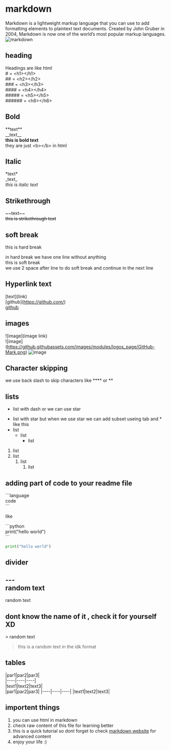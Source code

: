 # markdown
Markdown is a lightweight markup language that you can use to add formatting elements to plaintext text documents. Created by John Gruber in 2004, Markdown is now one of the world’s most popular markup languages.  
![markdown](https://cdn1.iconfinder.com/data/icons/logos-and-brands-3/512/205_Markdown_logo_logos-512.png)
## heading
Headings are like html  
\# = \<h1>\</h1>  
\## = \<h2>\</h2>  
\### = \<h3>\</h3>  
\#### = \<h4>\</h4>  
\##### = \<h5>\</h5>  
\###### = \<h6>\</h6>  
## Bold
\*\*text\*\*   
\_\_text\_\_    
**this is bold text**  
they are just \<b>\</b> in html
## Italic
\*text\*  
\_text\_  
*this is italic text*
## Strikethrough
\~\~text\~\~  
~~this is strikethrough text~~
## soft break
this is hard break

in hard break we have one line without anything  
this is soft break  
we use 2 space after line to do soft break and continue in the next line  

## Hyperlink text
\[text]\(link)  
\[github]\(https://github.com/)  
[github](https://github.com/)  
## images
\!\[image]\(image link)  
\!\[image]\(https://github.githubassets.com/images/modules/logos_page/GitHub-Mark.png)
![image](https://github.githubassets.com/images/modules/logos_page/GitHub-Mark.png)
## Character skipping
we use back slash to skip characters like \*\*\*\* or \*\*  
## lists
- list with dash
or we can use star  
* list with star
but when we use star we can add subset useing tab and \*  
like this
* list
  * list
      * list
1. list
2. list
    1. list
        1. list

## adding part of code to your readme file
\`\`\`language  
code  
\`\`\` 

like

\`\`\`python  
print("hello world")  
\`\`\`  
```python
print("hello world")
```
## divider  
\-\-\-        
random text  
---
random text
## dont know the name of it , check it for yourself XD
\> random text
> this is a random text in the idk format 
## tables 
\|par1\|par2\|par3\|  
\|----\|----\|----\|  
\|text1\|text2\|text3\|  
|par1|par2|par3|
|----|----|----|
|text1|text2|text3|

## importent things
1. you can use html in markdown
2. check raw content of this file for learning better
3. this is a quick tutorial so dont forget to check [markdown website](https://https://www.markdownguide.org/) for advanced content
4. enjoy your life :)
